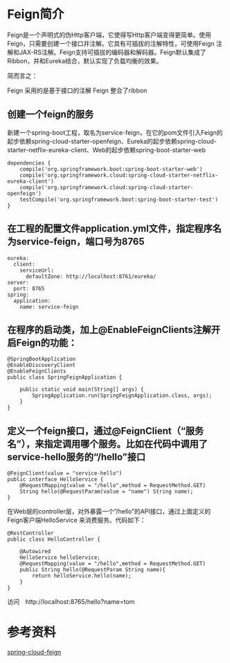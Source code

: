 # Feign简介
Feign是一个声明式的伪Http客户端，它使得写Http客户端变得更简单。使用Feign，只需要创建一个接口并注解。它具有可插拔的注解特性，可使用Feign 注解和JAX-RS注解。Feign支持可插拔的编码器和解码器。Feign默认集成了Ribbon，并和Eureka结合，默认实现了负载均衡的效果。

简而言之：

Feign 采用的是基于接口的注解
Feign 整合了ribbon

## 创建一个feign的服务
新建一个spring-boot工程，取名为service-feign，在它的pom文件引入Feign的起步依赖spring-cloud-starter-openfeign、Eureka的起步依赖spring-cloud-starter-netflix-eureka-client、Web的起步依赖spring-boot-starter-web
````
dependencies {
    compile('org.springframework.boot:spring-boot-starter-web')
    compile('org.springframework.cloud:spring-cloud-starter-netflix-eureka-client')
    compile('org.springframework.cloud:spring-cloud-starter-openfeign')
    testCompile('org.springframework.boot:spring-boot-starter-test')
}
````
## 在工程的配置文件application.yml文件，指定程序名为service-feign，端口号为8765
````
eureka:
  client:
    serviceUrl:
      defaultZone: http://localhost:8761/eureka/
server:
  port: 8765
spring:
  application:
    name: service-feign
````
## 在程序的启动类，加上@EnableFeignClients注解开启Feign的功能：
````
@SpringBootApplication
@EnableDiscoveryClient
@EnableFeignClients
public class SpringFeignApplication {

    public static void main(String[] args) {
        SpringApplication.run(SpringFeignApplication.class, args);
    }
}
````
## 定义一个feign接口，通过@FeignClient（“服务名”），来指定调用哪个服务。比如在代码中调用了service-hello服务的“/hello”接口
````
@FeignClient(value = "service-hello")
public interface HelloService {
    @RequestMapping(value = "/hello",method = RequestMethod.GET)
    String hello(@RequestParam(value = "name") String name);
}
````
在Web层的controller层，对外暴露一个”/hello”的API接口，通过上面定义的Feign客户端HelloService 来消费服务。代码如下：
````
@RestController
public class HelloController {

    @Autowired
    HelloService helloService;
    @RequestMapping(value = "/hello",method = RequestMethod.GET)
    public String hello(@RequestParam String name){
        return helloService.hello(name);
    }
}
````
访问　http://localhost:8765/hello?name=tom
# 参考资料
[spring-cloud-feign](http://projects.spring.io/spring-cloud/spring-cloud.html#spring-cloud-feign)

